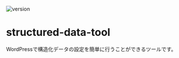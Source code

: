 ![version](https://img.shields.io/badge/version-v1.0.1-success.svg)

# structured-data-tool
WordPressで構造化データの設定を簡単に行うことができるツールです。
